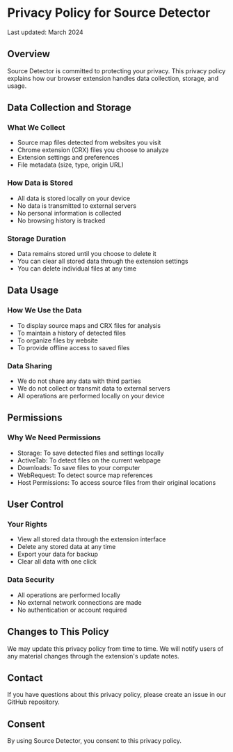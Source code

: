 # Privacy Policy for Source Detector

Last updated: March 2024

## Overview
Source Detector is committed to protecting your privacy. This privacy policy explains how our browser extension handles data collection, storage, and usage.

## Data Collection and Storage

### What We Collect
- Source map files detected from websites you visit
- Chrome extension (CRX) files you choose to analyze
- Extension settings and preferences
- File metadata (size, type, origin URL)

### How Data is Stored
- All data is stored locally on your device
- No data is transmitted to external servers
- No personal information is collected
- No browsing history is tracked

### Storage Duration
- Data remains stored until you choose to delete it
- You can clear all stored data through the extension settings
- You can delete individual files at any time

## Data Usage

### How We Use the Data
- To display source maps and CRX files for analysis
- To maintain a history of detected files
- To organize files by website
- To provide offline access to saved files

### Data Sharing
- We do not share any data with third parties
- We do not collect or transmit data to external servers
- All operations are performed locally on your device

## Permissions

### Why We Need Permissions
- Storage: To save detected files and settings locally
- ActiveTab: To detect files on the current webpage
- Downloads: To save files to your computer
- WebRequest: To detect source map references
- Host Permissions: To access source files from their original locations

## User Control

### Your Rights
- View all stored data through the extension interface
- Delete any stored data at any time
- Export your data for backup
- Clear all data with one click

### Data Security
- All operations are performed locally
- No external network connections are made
- No authentication or account required

## Changes to This Policy
We may update this privacy policy from time to time. We will notify users of any material changes through the extension's update notes.

## Contact
If you have questions about this privacy policy, please create an issue in our GitHub repository.

## Consent
By using Source Detector, you consent to this privacy policy. 